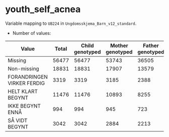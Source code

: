 # youth_self_acnea
Variable mapping to `UB224` in `Ungdomsskjema_Barn_v12_standard`.
- Number of values:

| Value | Total | Child genotyped | Mother genotyped | Father genotyped |
| ----- | ----- | --------------- | ---------------- | ---------------- |
| Missing | 56477 | 56477 | 53743 | 36505 |
| Non-missing | 18831 | 18831 | 17907 | 13579 |
| FORANDRINGEN VIRKER FERDIG | 3319 | 3319 | 3185 |2388 |
| HELT KLART BEGYNT | 11476 | 11476 | 10893 |8255 |
| IKKE BEGYNT ENNÅ | 994 | 994 | 945 |723 |
| SÅ VIDT BEGYNT | 3042 | 3042 | 2884 |2213 |



